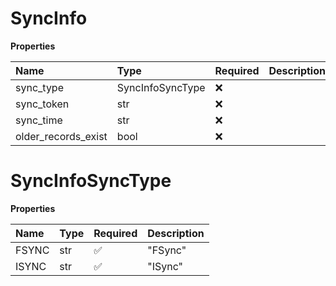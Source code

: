 # SyncInfo

**Properties**

| Name                | Type             | Required | Description |
| :------------------ | :--------------- | :------- | :---------- |
| sync_type           | SyncInfoSyncType | ❌       |             |
| sync_token          | str              | ❌       |             |
| sync_time           | str              | ❌       |             |
| older_records_exist | bool             | ❌       |             |

# SyncInfoSyncType

**Properties**

| Name  | Type | Required | Description |
| :---- | :--- | :------- | :---------- |
| FSYNC | str  | ✅       | "FSync"     |
| ISYNC | str  | ✅       | "ISync"     |

<!-- This file was generated by liblab | https://liblab.com/ -->
